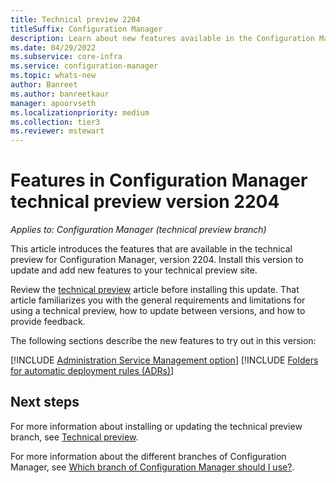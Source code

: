 ```yaml
---
title: Technical preview 2204
titleSuffix: Configuration Manager
description: Learn about new features available in the Configuration Manager technical preview branch version 2204.
ms.date: 04/29/2022
ms.subservice: core-infra
ms.service: configuration-manager
ms.topic: whats-new
author: Banreet
ms.author: banreetkaur
manager: apoorvseth
ms.localizationpriority: medium
ms.collection: tier3
ms.reviewer: mstewart
---
```


# Features in Configuration Manager technical preview version 2204

*Applies to: Configuration Manager (technical preview branch)*

This article introduces the features that are available in the technical preview for Configuration Manager, version 2204. Install this version to update and add new features to your technical preview site.<!-- baseline only statement: When you install a new technical preview site, this release is also available as a baseline version. -->

Review the [technical preview](../technical-preview.md) article before installing this update. That article familiarizes you with the general requirements and limitations for using a technical preview, how to update between versions, and how to provide feedback.

The following sections describe the new features to try out in this version:

<!-- [!INCLUDE [Example feature name](includes/2204/1234567.md)] -->

[!INCLUDE [Administration Service Management option](includes/2204/12952905.md)]
[!INCLUDE [Folders for automatic deployment rules (ADRs)](includes/2204/13507410.md)]

<!-- ## General known issues  -->

<!--  [!INCLUDE [11018755](includes/2112/known-issue-11018755.md)] -->
## Next steps

For more information about installing or updating the technical preview branch, see [Technical preview](../technical-preview.md).

For more information about the different branches of Configuration Manager, see [Which branch of Configuration Manager should I use?](../../understand/which-branch-should-i-use.md).
